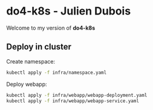 # do4-k8s - Julien Dubois

Welcome to my version of **do4-k8s**

## Deploy in cluster

Create namespace:

```bash
kubectl apply -f infra/namespace.yaml
```

Deploy webapp:

```bash
kubectl apply -f infra/webapp/webapp-deployment.yaml
kubectl apply -f infra/webapp/webapp-service.yaml
```
